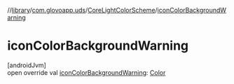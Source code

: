 //[library](../../../index.md)/[com.glovoapp.uds](../index.md)/[CoreLightColorScheme](index.md)/[iconColorBackgroundWarning](icon-color-background-warning.md)

# iconColorBackgroundWarning

[androidJvm]\
open override val [iconColorBackgroundWarning](icon-color-background-warning.md): [Color](https://developer.android.com/reference/kotlin/androidx/compose/ui/graphics/Color.html)
